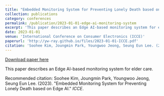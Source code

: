 ```yaml
---
title: "Embedded Monitoring System for Preventing Lonely Death based on Edge AI"
collection: publications
category: conferences
permalink: /publication/2023-01-01-edge-ai-monitoring-system
excerpt: 'This paper describes an Edge AI-based monitoring system for elder care.'
date: 2023-01-01
venue: 'International Conference on Consumer Electronics (ICCE)'
paperurl: 'http://yw-ray.github.io/files/2023-01-01-ICCE.pdf'
citation: 'Soohee Kim, Joungmin Park, Youngwoo Jeong, Seung Eun Lee. (2023). &quot;Embedded Monitoring System for Preventing Lonely Death based on Edge AI.&quot; <i>ICCE</i>.'
---
```


<a href='http://yw-ray.github.io/files/2023-01-01-ICCE.pdf'>Download paper here</a>

This paper describes an Edge AI-based monitoring system for elder care.

Recommended citation: Soohee Kim, Joungmin Park, Youngwoo Jeong, Seung Eun Lee. (2023). "Embedded Monitoring System for Preventing Lonely Death based on Edge AI." <i>ICCE</i>.